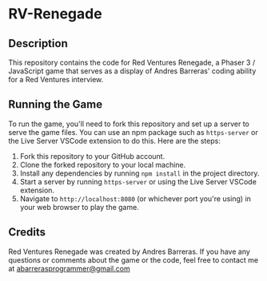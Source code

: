 # RV-Renegade

## Description

This repository contains the code for Red Ventures Renegade, a Phaser 3 / JavaScript game that serves as a display of Andres Barreras' coding ability for a Red Ventures interview.

## Running the Game

To run the game, you'll need to fork this repository and set up a server to serve the game files. You can use an npm package such as `https-server` or the Live Server VSCode extension to do this. Here are the steps:

1. Fork this repository to your GitHub account.
2. Clone the forked repository to your local machine.
3. Install any dependencies by running `npm install` in the project directory.
4. Start a server by running `https-server` or using the Live Server VSCode extension.
5. Navigate to `http://localhost:8080` (or whichever port you're using) in your web browser to play the game.

## Credits

Red Ventures Renegade was created by Andres Barreras. If you have any questions or comments about the game or the code, feel free to contact me at abarrerasprogrammer@gmail.com

